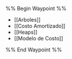 %% Begin Waypoint %%
- [[Arboles]]
- [[Costo Amortizado]]
- [[Heaps]]
- [[Modelo de Costo]]

%% End Waypoint %%
